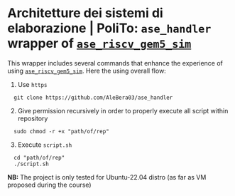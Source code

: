 # Architetture dei sistemi di elaborazione | PoliTo: 	`ase_handler` wrapper of [`ase_riscv_gem5_sim`](https://github.com/cad-polito-it/ase_riscv_gem5_sim)
This wrapper includes several commands that enhance the experience of using [`ase_riscv_gem5_sim`](https://github.com/cad-polito-it/ase_riscv_gem5_sim). Here the using overall flow:
1. Use 	`https`
```
  git clone https://github.com/AleBera03/ase_handler
```
2. Give permission recursively in order to properly execute all script within repository
```
  sudo chmod -r +x "path/of/rep"
```
3. Execute `script.sh`
```
  cd "path/of/rep"
  ./script.sh
```

**NB:** The project is only tested for Ubuntu-22.04 distro (as far as VM proposed during the course)
